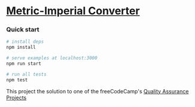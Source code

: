 # [Metric-Imperial Converter](https://www.freecodecamp.org/learn/quality-assurance/quality-assurance-projects/metric-imperial-converter)

### Quick start

```bash
# install deps
npm install

# serve examples at localhost:3000
npm run start

# run all tests
npm test
```

This project the solution to one of the freeCodeCamp's [Quality Assurance Projects](https://www.freecodecamp.org/learn/quality-assurance#quality-assurance-projects)
